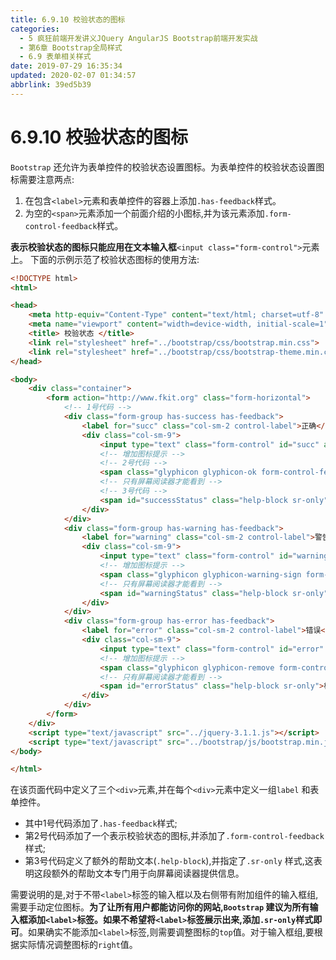 ```yaml
---
title: 6.9.10 校验状态的图标
categories: 
  - 5 疯狂前端开发讲义JQuery AngularJS Bootstrap前端开发实战
  - 第6章 Bootstrap全局样式
  - 6.9 表单相关样式
date: 2019-07-29 16:35:34
updated: 2020-02-07 01:34:57
abbrlink: 39ed5b39
---
```

# 6.9.10 校验状态的图标 #
`Bootstrap` 还允许为表单控件的校验状态设置图标。为表单控件的校验状态设置图标需要注意两点:
1. 在包含`<label>`元素和表单控件的容器上添加`.has-feedback`样式。
2. 为空的`<span>`元素添加一个前面介绍的小图标,并为该元素添加`.form-control-feedback`样式。

**表示校验状态的图标只能应用在文本输入框**`<input class="form-control">`元素上。
下面的示例示范了校验状态图标的使用方法:
```html
<!DOCTYPE html>
<html>

<head>
    <meta http-equiv="Content-Type" content="text/html; charset=utf-8" />
    <meta name="viewport" content="width=device-width, initial-scale=1">
    <title> 校验状态 </title>
    <link rel="stylesheet" href="../bootstrap/css/bootstrap.min.css">
    <link rel="stylesheet" href="../bootstrap/css/bootstrap-theme.min.css">
</head>

<body>
    <div class="container">
        <form action="http://www.fkit.org" class="form-horizontal">
            <!-- 1号代码 -->
            <div class="form-group has-success has-feedback">
                <label for="succ" class="col-sm-2 control-label">正确</label>
                <div class="col-sm-9">
                    <input type="text" class="form-control" id="succ" aria-describedby="successStatus">
                    <!-- 增加图标提示 -->
                    <!-- 2号代码 -->
                    <span class="glyphicon glyphicon-ok form-control-feedback" aria-hidden="true"></span>
                    <!-- 只有屏幕阅读器才能看到 -->
                    <!-- 3号代码 -->
                    <span id="successStatus" class="help-block sr-only">校验通过</span>
                </div>
            </div>
            <div class="form-group has-warning has-feedback">
                <label for="warning" class="col-sm-2 control-label">警告</label>
                <div class="col-sm-9">
                    <input type="text" class="form-control" id="warning" aria-describedby="warningStatus">
                    <!-- 增加图标提示 -->
                    <span class="glyphicon glyphicon-warning-sign form-control-feedback" aria-hidden="true"></span>
                    <!-- 只有屏幕阅读器才能看到 -->
                    <span id="warningStatus" class="help-block sr-only">校验有点问题</span>
                </div>
            </div>
            <div class="form-group has-error has-feedback">
                <label for="error" class="col-sm-2 control-label">错误</label>
                <div class="col-sm-9">
                    <input type="text" class="form-control" id="error" aria-describedby="errorStatus">
                    <!-- 增加图标提示 -->
                    <span class="glyphicon glyphicon-remove form-control-feedback" aria-hidden="true"></span>
                    <!-- 只有屏幕阅读器才能看到 -->
                    <span id="errorStatus" class="help-block sr-only">校验有点问题</span>
                </div>
            </div>
        </form>
    </div>
    <script type="text/javascript" src="../jquery-3.1.1.js"></script>
    <script type="text/javascript" src="../bootstrap/js/bootstrap.min.js"></script>
</body>

</html>
```
在该页面代码中定义了三个`<div>`元素,并在每个`<div>`元素中定义一组`label` 和表单控件。
- 其中1号代码添加了`.has-feedback`样式;
- 第2号代码添加了一个表示校验状态的图标,并添加了`.form-control-feedback`样式;
- 第3号代码定义了额外的帮助文本(`.help-block`),并指定了`.sr-only` 样式,这表明这段额外的帮助文本专门用于向屏幕阅读器提供信息。

需要说明的是,对于不带`<label>`标签的输入框以及右侧带有附加组件的输入框组,需要手动定位图标。**为了让所有用户都能访问你的网站,`Bootstrap` 建议为所有输入框添加`<label>`标签。如果不希望将`<label>`标签展示出来,添加`.sr-only`样式即可**。如果确实不能添加`<label>`标签,则需要调整图标的`top`值。对于输入框组,要根据实际情况调整图标的`right`值。


